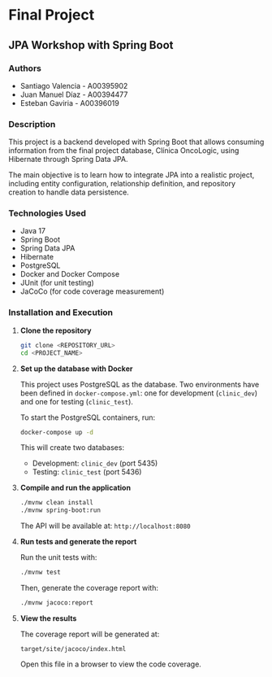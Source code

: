 # Final Project

## JPA Workshop with Spring Boot

### Authors

- Santiago Valencia - A00395902
- Juan Manuel Díaz - A00394477
- Esteban Gaviria - A00396019

### Description

This project is a backend developed with Spring Boot that allows consuming information from the final project database, Clínica OncoLogic, using Hibernate through Spring Data JPA.

The main objective is to learn how to integrate JPA into a realistic project, including entity configuration, relationship definition, and repository creation to handle data persistence.

### Technologies Used

- Java 17
- Spring Boot
- Spring Data JPA
- Hibernate
- PostgreSQL
- Docker and Docker Compose
- JUnit (for unit testing)
- JaCoCo (for code coverage measurement)

### Installation and Execution

1. **Clone the repository**

    ```bash
    git clone <REPOSITORY_URL>
    cd <PROJECT_NAME>
    ```

2. **Set up the database with Docker**

    This project uses PostgreSQL as the database. Two environments have been defined in `docker-compose.yml`: one for development (`clinic_dev`) and one for testing (`clinic_test`).

    To start the PostgreSQL containers, run:

    ```bash
    docker-compose up -d
    ```

    This will create two databases:

    - Development: `clinic_dev` (port 5435)
    - Testing: `clinic_test` (port 5436)

3. **Compile and run the application**

    ```bash
    ./mvnw clean install
    ./mvnw spring-boot:run
    ```

    The API will be available at: `http://localhost:8080`

4. **Run tests and generate the report**

    Run the unit tests with:

    ```bash
    ./mvnw test
    ```

    Then, generate the coverage report with:

    ```bash
    ./mvnw jacoco:report
    ```

5. **View the results**

    The coverage report will be generated at:

    `target/site/jacoco/index.html`

    Open this file in a browser to view the code coverage.
